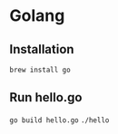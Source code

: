 # Golang
## Installation
<code>brew install go</code>

## Run hello.go
<code>go build hello.go</code>
<code>./hello</code>
